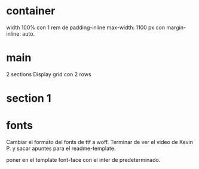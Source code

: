 # container

width 100% con 1 rem de padding-inline
max-width: 1100 px con margin-inline: auto.

# main

2 sections
Display grid con 2 rows

# section 1

# fonts

Cambiar el formato del fonts de ttf a woff. Terminar de ver el video de Kevin P. y sacar apuntes para el readme-template.

poner en el template font-face con el inter de predeterminado.
